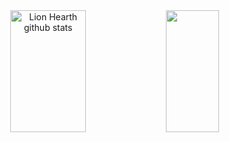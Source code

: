 <div align="center">  
  <img width="49%" height="195px" src="https://github-readme-stats.vercel.app/api?username=lucasfujitani&show_icons=true&count_private=true&hide_border=true&title_color=ff91a4&icon_color=ff91a4&text_color=c9d1d9&bg_color=0d1117" alt="Lion Hearth github stats" /> 
  <img width="41%" height="195px" src="https://github-readme-stats.vercel.app/api/top-langs/?username=lucasfujitani&layout=compact&hide_border=true&title_color=ff91a4&text_color=ff91a4&bg_color=0d1117" />
</div>
<br>




